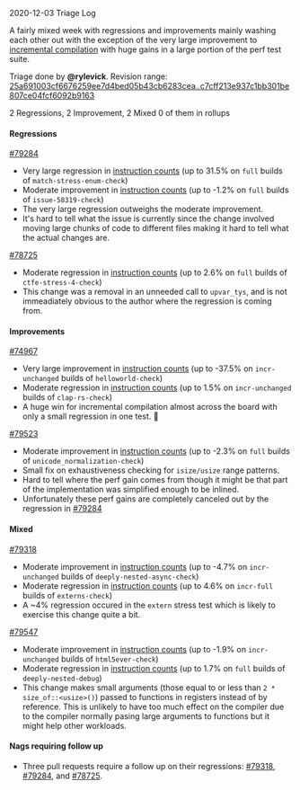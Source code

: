 2020-12-03 Triage Log

A fairly mixed week with regressions and improvements mainly washing each other out with the exception of the very large improvement to [incremental compilation](https://github.com/rust-lang/rust/issues/74967) with huge gains in a large portion of the perf test suite.

Triage done by **@rylevick**.
Revision range: [25a691003cf6676259ee7d4bed05b43cb6283cea..c7cff213e937c1bb301be807ce04fcf6092b9163](https://perf.rust-lang.org/?start=25a691003cf6676259ee7d4bed05b43cb6283cea&end=c7cff213e937c1bb301be807ce04fcf6092b9163&absolute=false&stat=instructions%3Au)

2 Regressions, 2 Improvement, 2 Mixed
0 of them in rollups

#### Regressions

[#79284](https://github.com/rust-lang/rust/issues/79284)
- Very large regression in [instruction counts](https://perf.rust-lang.org/compare.html?start=6a889570e46c03d7b156ec08f3f4cb4d145924a3&end=fd6b5376b723e22e3d98542e2e693d2717700900&stat=instructions:u) (up to 31.5% on `full` builds of `match-stress-enum-check`)
- Moderate improvement in [instruction counts](https://perf.rust-lang.org/compare.html?start=6a889570e46c03d7b156ec08f3f4cb4d145924a3&end=fd6b5376b723e22e3d98542e2e693d2717700900&stat=instructions:u) (up to -1.2% on `full` builds of `issue-58319-check`)
- The very large regression outweighs the moderate improvement.
- It's hard to tell what the issue is currently since the change involved moving large chunks of code to different files making it hard to tell what the actual changes are.

[#78725](https://github.com/rust-lang/rust/issues/78725)
- Moderate regression in [instruction counts](https://perf.rust-lang.org/compare.html?start=29c4358c189fbb3bd3fd7ac3d7a95fac7b97814c&end=c4926d01ada661d4fbffb0e5b1708ae5463d47b3&stat=instructions:u) (up to 2.6% on `full` builds of `ctfe-stress-4-check`)
- This change was a removal in an unneeded call to `upvar_tys`, and is not immeadiately obvious to the author where the regression is coming from.

#### Improvements

[#74967](https://github.com/rust-lang/rust/issues/74967)
- Very large improvement in [instruction counts](https://perf.rust-lang.org/compare.html?start=b2dd82929b5b956972446d9720ceabdee171d405&end=4cbda829c00af2c3ac362c979fa97ea90be0be7d&stat=instructions:u) (up to -37.5% on `incr-unchanged` builds of `helloworld-check`)
- Moderate regression in [instruction counts](https://perf.rust-lang.org/compare.html?start=b2dd82929b5b956972446d9720ceabdee171d405&end=4cbda829c00af2c3ac362c979fa97ea90be0be7d&stat=instructions:u) (up to 1.5% on `incr-unchanged` builds of `clap-rs-check`)
- A huge win for incremental compilation almost across the board with only a small regression in one test. 🎉

[#79523](https://github.com/rust-lang/rust/issues/79523)
- Moderate improvement in [instruction counts](https://perf.rust-lang.org/compare.html?start=88b81970ba7a989a728b32039dd075dc206f1360&end=b776d1c3e3db8befabb123ebb1e46c3531eaed46&stat=instructions:u) (up to -2.3% on `full` builds of `unicode_normalization-check`)
- Small fix on exhaustiveness checking for `isize/usize` range patterns.
- Hard to tell where the perf gain comes from though it might be that part of the implementation was simplified enough to be inlined. 
- Unfortunately these perf gains are completely canceled out by the regression in [#79284](https://github.com/rust-lang/rust/issues/79284)

#### Mixed

[#79318](https://github.com/rust-lang/rust/issues/79318)
- Moderate improvement in [instruction counts](https://perf.rust-lang.org/compare.html?start=361543d776d832b42f022f5b3aa1ab77263bc4a9&end=c9228570668803e3e6402770d55f23a12c9ae686&stat=instructions:u) (up to -4.7% on `incr-unchanged` builds of `deeply-nested-async-check`)
- Moderate regression in [instruction counts](https://perf.rust-lang.org/compare.html?start=361543d776d832b42f022f5b3aa1ab77263bc4a9&end=c9228570668803e3e6402770d55f23a12c9ae686&stat=instructions:u) (up to 4.6% on `incr-full` builds of `externs-check`)
- A ~4% regression occured in the `extern` stress test which is likely to exercise this change quite a bit.

[#79547](https://github.com/rust-lang/rust/issues/79547)
- Moderate improvement in [instruction counts](https://perf.rust-lang.org/compare.html?start=d37afad0cc87bf709ad10c85319296ac53030f03&end=a094ff9590b83c8f94d898f92c2964a5803ded06&stat=instructions:u) (up to -1.9% on `incr-unchanged` builds of `html5ever-check`)
- Moderate regression in [instruction counts](https://perf.rust-lang.org/compare.html?start=d37afad0cc87bf709ad10c85319296ac53030f03&end=a094ff9590b83c8f94d898f92c2964a5803ded06&stat=instructions:u) (up to 1.7% on `full` builds of `deeply-nested-debug`)
- This change makes small arguments (those equal to or less than `2 * size_of::<usize>()`) passed to functions in registers instead of by reference. This is unlikely to have too much effect on the compiler due to the compiler normally pasing large arguments to functions but it might help other workloads.

#### Nags requiring follow up

- Three pull requests require a follow up on their regressions: [#79318](https://github.com/rust-lang/rust/issues/79318), [#79284](https://github.com/rust-lang/rust/issues/79284), and [#78725](https://github.com/rust-lang/rust/issues/78725).

